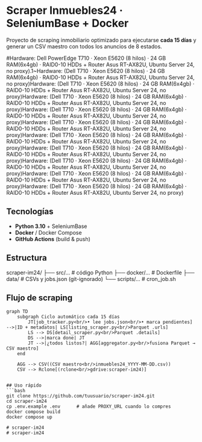 # Scraper Inmuebles24 · SeleniumBase + Docker

Proyecto de scraping inmobiliario optimizado para ejecutarse **cada 15 días** y generar un CSV maestro con todos los anuncios de 8 estados.

#Hardware:
Dell PowerEdge T710 · Xeon E5620 (8 hilos) · 24 GB RAM(6x4gb) · RAID0-10 HDDs + Router Asus RT-AX82U, Ubuntu Server 24, no proxy).1~Hardware: (Dell T710 · Xeon E5620 (8 hilos) · 24 GB RAM(6x4gb) · RAID0-10 HDDs + Router Asus RT-AX82U, Ubuntu Server 24, no proxy)Hardware: (Dell T710 · Xeon E5620 (8 hilos) · 24 GB RAM(6x4gb) · RAID0-10 HDDs + Router Asus RT-AX82U, Ubuntu Server 24, no proxy)Hardware: (Dell T710 · Xeon E5620 (8 hilos) · 24 GB RAM(6x4gb) · RAID0-10 HDDs + Router Asus RT-AX82U, Ubuntu Server 24, no proxy)Hardware: (Dell T710 · Xeon E5620 (8 hilos) · 24 GB RAM(6x4gb) · RAID0-10 HDDs + Router Asus RT-AX82U, Ubuntu Server 24, no proxy)Hardware: (Dell T710 · Xeon E5620 (8 hilos) · 24 GB RAM(6x4gb) · RAID0-10 HDDs + Router Asus RT-AX82U, Ubuntu Server 24, no proxy)Hardware: (Dell T710 · Xeon E5620 (8 hilos) · 24 GB RAM(6x4gb) · RAID0-10 HDDs + Router Asus RT-AX82U, Ubuntu Server 24, no proxy)Hardware: (Dell T710 · Xeon E5620 (8 hilos) · 24 GB RAM(6x4gb) · RAID0-10 HDDs + Router Asus RT-AX82U, Ubuntu Server 24, no proxy)Hardware: (Dell T710 · Xeon E5620 (8 hilos) · 24 GB RAM(6x4gb) · RAID0-10 HDDs + Router Asus RT-AX82U, Ubuntu Server 24, no proxy)Hardware: (Dell T710 · Xeon E5620 (8 hilos) · 24 GB RAM(6x4gb) · RAID0-10 HDDs + Router Asus RT-AX82U, Ubuntu Server 24, no proxy)Hardware: (Dell T710 · Xeon E5620 (8 hilos) · 24 GB RAM(6x4gb) · RAID0-10 HDDs + Router Asus RT-AX82U, Ubuntu Server 24, no proxy)

## Tecnologías
- **Python 3.10** + SeleniumBase  
- **Docker** / Docker Compose  
- **GitHub Actions** (build & push)  

## Estructura
scraper-im24/
├── src/… # código Python
├── docker/… # Dockerfile
├── data/ # CSVs y jobs.json (git-ignorado)
└── scripts/… # cron_job.sh
## Flujo de scraping

```mermaid
graph TD
    subgraph Ciclo automático cada 15 días
        JT[job_tracker.py<br/>• lee jobs.json<br/>• marca pendientes] -->|ID + metadatos| LS[listing_scraper.py<br/>Parquet .urls]
        LS --> DS[detail_scraper.py<br/>Parquet .details]
        DS -->|marca done| JT
        JT -->|¿todos listos?| AGG[aggregator.py<br/>fusiona Parquet → CSV maestro]
    end

    AGG --> CSV((CSV maestro<br/>inmuebles24_YYYY-MM-DD.csv))
    CSV --> Rclone[(rclone<br/>gdrive:scraper-im24)]


## Uso rápido
```bash
git clone https://github.com/tuusuario/scraper-im24.git
cd scraper-im24
cp .env.example .env      # añade PROXY_URL cuando lo compres
docker compose build
docker compose up

# scraper-im24
# scraper-im24
